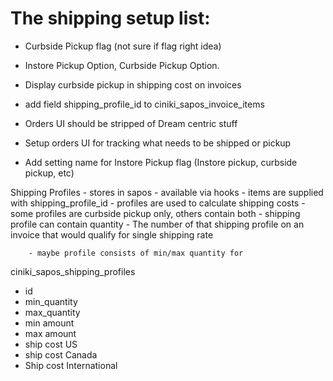 # The shipping setup list:

- Curbside Pickup flag (not sure if flag right idea)
- Instore Pickup Option, Curbside Pickup Option.
- Display curbside pickup in shipping cost on invoices
- add field shipping_profile_id to ciniki_sapos_invoice_items

- Orders UI should be stripped of Dream centric stuff
- Setup orders UI for tracking what needs to be shipped or pickup

- Add setting name for Instore Pickup flag (Instore pickup, curbside pickup, etc)

Shipping Profiles
    - stores in sapos
    - available via hooks
    - items are supplied with shipping_profile_id
    - profiles are used to calculate shipping costs
    - some profiles are curbside pickup only, others contain both
    - shipping profile can contain quantity
        - The number of that shipping profile on an invoice that would
          qualify for single shipping rate

        - maybe profile consists of min/max quantity for 


ciniki_sapos_shipping_profiles
- id
- min_quantity
- max_quantity
- min amount
- max amount
- ship cost US
- ship cost Canada
- Ship cost International



